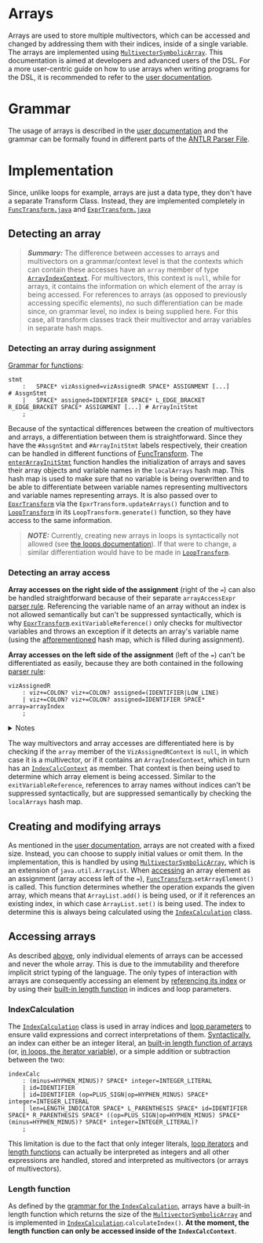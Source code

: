 # Arrays
Arrays are used to store multiple multivectors, which can be accessed and changed by addressing them with their indices, inside of a single variable. The arrays are implemented using [`MultivectorSymbolicArray`](https://github.com/orat/GACalcAPI/blob/master/src/main/java/de/orat/math/gacalc/api/MultivectorSymbolicArray.java). This documentation is aimed at developers and advanced users of the DSL. For a more user-centric guide on how to use arrays when writing programs for the DSL, it is recommended to refer to the [user documentation](documentation_ARRAYS_users.md).

# Grammar
The usage of arrays is described in the [user documentation](documentation_ARRAYS_users.md) and the grammar can be formally found in different parts of the [ANTLR Parser File](DSL4GA_Common/src/main/antlr4/de/dhbw/rahmlab/dsl4ga/common/parsing/GeomAlgeParser.g4).

# Implementation
Since, unlike loops for example, arrays are just a data type, they don't have a separate Transform Class. Instead, they are implemented completely in [`FuncTransform.java`](DSL4GA_Impl_Fast/src/main/java/de/dhbw/rahmlab/dsl4ga/impl/fast/parsing/astConstruction/FuncTransform.java) and [`ExprTransform.java`](DSL4GA_Impl_Fast/src/main/java/de/dhbw/rahmlab/dsl4ga/impl/fast/parsing/astConstruction/ExprTransform.java)

## Detecting an array
>**_Summary:_** The difference between accesses to arrays and multivectors on a grammar/context level is that the contexts which can contain these accesses have an `array` member of type [`ArrayIndexContext`](#indexcalculation). For multivectors, this context is `null`, while for arrays, it contains the information on which element of the array is being accessed. For references to arrays (as opposed to previously accessing specific elements), no such differentiation can be made since, on grammar level, no index is being supplied here. For this case, all transform classes track their multivector and array variables in separate hash maps.

### Detecting an array during assignment
[Grammar for functions](DSL4GA_Common/src/main/antlr4/de/dhbw/rahmlab/dsl4ga/common/parsing/GeomAlgeParser.g4): 
```ANTLR
stmt
	:	SPACE* vizAssigned=vizAssignedR SPACE* ASSIGNMENT [...] 								# AssgnStmt
	| 	SPACE* assigned=IDENTIFIER SPACE* L_EDGE_BRACKET R_EDGE_BRACKET SPACE* ASSIGNMENT [...] # ArrayInitStmt
	;
```

Because of the syntactical differences between the creation of multivectors and arrays, a differentiation between them is straightforward. Since they have the `#AssgnStmt` and `#ArrayInitStmt` labels respectively, their creation can be handled in different functions of [FuncTransform](DSL4GA_Impl_Fast/src/main/java/de/dhbw/rahmlab/dsl4ga/impl/fast/parsing/astConstruction/FuncTransform.java). The [`enterArrayInitStmt`](DSL4GA_Impl_Fast/src/main/java/de/dhbw/rahmlab/dsl4ga/impl/fast/parsing/astConstruction/FuncTransform.java) function handles the initialization of arrays and saves their array objects and variable names in the `localArrays` hash map. This hash map is used to make sure that no variable is being overwritten and to be able to differentiate between variable names representing multivectors and variable names representing arrays. It is also passed over to [`EpxrTransform`](DSL4GA_Impl_Fast/src/main/java/de/dhbw/rahmlab/dsl4ga/impl/fast/parsing/astConstruction/ExprTransform.java) via the `EpxrTransform.updateArrays()` function and to [`LoopTransform`](DSL4GA_Impl_Fast/src/main/java/de/dhbw/rahmlab/dsl4ga/impl/fast/parsing/astConstruction/LoopTransform.java) in its `LoopTransform.generate()` function, so they have access to the same information.

>**_NOTE:_** Currently, creating new arrays in loops is syntactically not allowed (see [the loops documentation](documentation_LOOPS_developers.md)). If that were to change, a similar differentiation would have to be made in [`LoopTransform`](DSL4GA_Impl_Fast/src/main/java/de/dhbw/rahmlab/dsl4ga/impl/fast/parsing/astConstruction/LoopTransform.java).

### Detecting an array access
**Array accesses on the right side of the assignment** (right of the `=`) can also be handled straightforward because of their separate `arrayAccessExpr` [parser rule](DSL4GA_Common/src/main/antlr4/de/dhbw/rahmlab/dsl4ga/common/parsing/GeomAlgeParser.g4). Referencing the variable name of an array without an index is not allowed semantically but can't be suppressed syntactically, which is why [`EpxrTransform`](DSL4GA_Impl_Fast/src/main/java/de/dhbw/rahmlab/dsl4ga/impl/fast/parsing/astConstruction/ExprTransform.java).`exitVariableReference()` only checks for multivector variables and throws an exception if it detects an array's variable name (using the [afforementioned](#detecting-an-array-during-assignment) hash map, which is filled during assignment).

**Array accesses on the left side of the assignment** (left of the `=`) can't be differentiated as easily, because they are both contained in the following [parser rule](DSL4GA_Common/src/main/antlr4/de/dhbw/rahmlab/dsl4ga/common/parsing/GeomAlgeParser.g4):
```ANTLR
vizAssignedR
	: viz+=COLON? viz+=COLON? assigned=(IDENTIFIER|LOW_LINE)
	| viz+=COLON? viz+=COLON? assigned=IDENTIFIER SPACE* array=arrayIndex
	;
```
<details>
<summary>Notes</summary>

>_Two seperate rules are being used here, because else `LOW_LINE arrayIndex` would be allowed syntactically._

>_Array visualization is not implemented (yet)._
</details>

The way multivectors and array accesses are differentiated here is by checking if the `array` member of the `VizAssignedRContext` is `null`, in which case it is a multivector, or if it contains an `ArrayIndexContext`, which in turn has an [`IndexCalcContext`](#indexcalculation) as member. That context is then being used to determine which array element is being accessed. Similar to the `exitVariableReference`, references to array names without indices can't be suppressed syntactically, but are suppressed semantically by checking the `localArrays` hash map.  

## Creating and modifying arrays
As mentioned in the [user documentation](documentation_ARRAYS_users.md), arrays are not created with a fixed size. Instead, you can choose to supply initial values or omit them. In the implementation, this is handled by using [`MultivectorSymbolicArray`](https://github.com/orat/GACalcAPI/blob/master/src/main/java/de/orat/math/gacalc/api/MultivectorSymbolicArray.java), which is an extension of `java.util.ArrayList`. When [accessing](#detecting-an-array-access) an array element as an assignment (array access left of the `=`), [`FuncTransform`](DSL4GA_Impl_Fast/src/main/java/de/dhbw/rahmlab/dsl4ga/impl/fast/parsing/astConstruction/FuncTransform.java).`setArrayElement()` is called. This function determines whether the operation expands the given array, which means that `ArrayList.add()` is being used, or if it references an existing index, in which case `ArrayList.set()` is being used. The index to determine this is always being calculated using the [`IndexCalculation`](#indexcalculation) class.

## Accessing arrays
As described [above](#detecting-an-array), only individual elements of arrays can be accessed and never the whole array. This is due to the immutability and therefore implicit strict typing of the language. The only types of interaction with arrays are consequently accessing an element by [referencing its index](#indexcalculation) or by using their [built-in length function](#length-function) in indices and loop parameters.

### IndexCalculation
The [`IndexCalculation`](DSL4GA_Impl_Fast/src/main/java/de/dhbw/rahmlab/dsl4ga/impl/fast/parsing/astConstruction/_utils/IndexCalculation.java) class is used in array indices and [loop parameters](documentation_LOOPS_developers.md) to ensure valid expressions and correct interpretations of them. [Syntactically](DSL4GA_Common/src/main/antlr4/de/dhbw/rahmlab/dsl4ga/common/parsing/GeomAlgeParser.g4), an index can either be an integer literal, an [built-in length function of arrays](#length-function) (or, [in loops, the iterator variable](documentation_LOOPS_developers.md)), or a simple addition or subtraction between the two:
```ANTLR
indexCalc
	: (minus=HYPHEN_MINUS)? SPACE* integer=INTEGER_LITERAL	
	| id=IDENTIFIER			
	| id=IDENTIFIER (op=PLUS_SIGN|op=HYPHEN_MINUS) SPACE* integer=INTEGER_LITERAL 
	| len=LENGTH_INDICATOR SPACE* L_PARENTHESIS SPACE* id=IDENTIFIER SPACE* R_PARENTHESIS SPACE* ((op=PLUS_SIGN|op=HYPHEN_MINUS) SPACE* (minus=HYPHEN_MINUS)? SPACE* integer=INTEGER_LITERAL)? 
	;
```
This limitation is due to the fact that only integer literals, [loop iterators](documentation_LOOPS_developers.md) and [length functions](#length-function) can actually be interpreted as integers and all other expressions are handled, stored and interpreted as multivectors (or arrays of multivectors).

### Length function
As defined by the [grammar for the `IndexCalculation`](#indexcalculation), arrays have a built-in length function which returns the size of the [`MultivectorSymbolicArray`](https://github.com/orat/GACalcAPI/blob/master/src/main/java/de/orat/math/gacalc/api/MultivectorSymbolicArray.java) and is implemented in [`IndexCalculation`](DSL4GA_Impl_Fast/src/main/java/de/dhbw/rahmlab/dsl4ga/impl/fast/parsing/astConstruction/_utils/IndexCalculation.java).`calculateIndex()`. **At the moment, the length function can only be accessed inside of the `IndexCalcContext`**.
